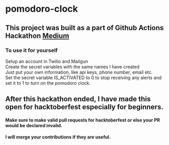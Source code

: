 # pomodoro-clock
## This project was built as a part of Github Actions Hackathon [Medium](https://dev.to/aishikamidder05/build-a-pomodoro-clock-using-github-actions-3fme)

### To use it for yourself
Setup an account in Twilio and Mailgun</br>
Create the secret variables with the same names I have created</br>
Just put your own information, like api keys, phone number, email etc.</br>
Set the secret variable IS_ACTIVATED to 0 to stop receiving any alerts and set it to 1 to turn on the pomodoro clock.</br>


## After this hackathon ended, I have made this open for hacktoberfest especially for beginners. 
 #### Make sure to make valid pull requests for hacktoberfest or else your PR would be declared invalid. 
 #### I will merge your contributions if they are useful.
